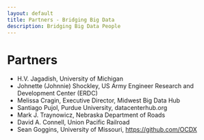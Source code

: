 ```yaml
---
layout: default
title: Partners - Bridging Big Data
description: Bridging Big Data People
---
```


# Partners

* H.V. Jagadish, University of Michigan
* Johnette (Johnnie) Shockley, US Army Engineer Research and Development Center (ERDC)
* Melissa Cragin, Executive Director, Midwest Big Data Hub
* Santiago Pujol, Purdue University, datacenterhub.org
* Mark J. Traynowicz, Nebraska Department of Roads
* David A. Connell, Union Pacific Railroad
* Sean Goggins, University of Missouri, https://github.com/OCDX
